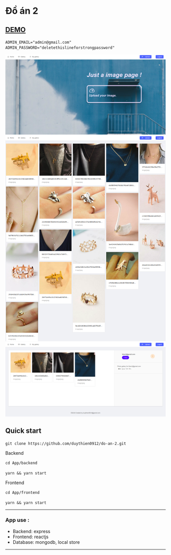 # Đồ án 2

## [DEMO](https://sleepy-eyrie-34647.herokuapp.com)
`
ADMIN_EMAIL="admin@gmail.com"
ADMIN_PASSWORD="deletethislineforstrongpassword"
`

![Upload page](https://github.com/duythien0912/do-an-2/blob/master/Image/screencapture-sleepy-eyrie-34647-herokuapp-1527177235047.png)
![Upload page](https://github.com/duythien0912/do-an-2/blob/master/Image/screencapture-sleepy-eyrie-34647-herokuapp-gallery-1527177259165.png)
![Upload page](https://github.com/duythien0912/do-an-2/blob/master/Image/screencapture-sleepy-eyrie-34647-herokuapp-user-1527177268920.png)


## Quick start
`
git clone https://github.com/duythien0912/do-an-2.git
`

Backend
```
cd App/backend

yarn && yarn start
```

Frontend
```
cd App/frontend

yarn && yarn start
```

---
### App use : 
* Backend: express
* Frontend: reactjs
* Database: mongodb, local store
---
